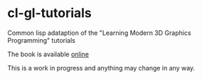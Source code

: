 # cl-gl-tutorials
Common lisp adataption of the "Learning Modern 3D Graphics Programming" tutorials

The book is available [online](http://web.archive.org/web/20140212105533/http://www.arcsynthesis.org/gltut/index.html)

This is a work in progress and anything may change in any way.

